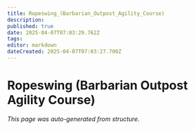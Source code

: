 ```yaml
---
title: Ropeswing_(Barbarian_Outpost_Agility_Course)
description: 
published: true
date: 2025-04-07T07:03:29.762Z
tags: 
editor: markdown
dateCreated: 2025-04-07T07:03:27.700Z
---
```


# Ropeswing (Barbarian Outpost Agility Course)

*This page was auto-generated from structure.*